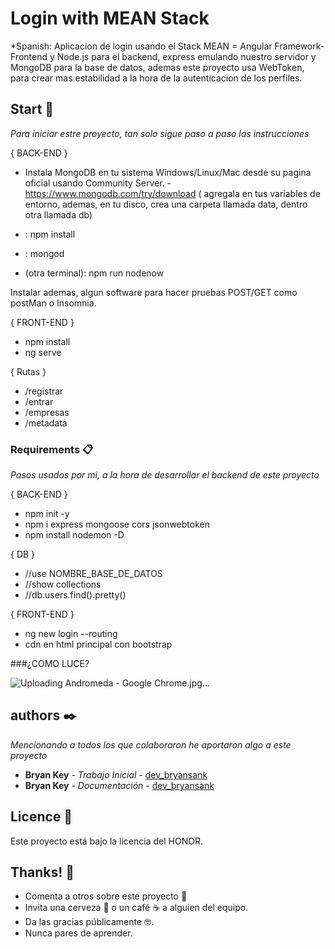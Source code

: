 # Login with MEAN Stack 

*Spanish: Aplicacion de login usando el Stack MEAN = Angular Framework-Frontend y Node.js para el backend, express emulando nuestro servidor y MongoDB para la base de datos, ademas este proyecto usa WebToken, para crear mas estabilidad a la hora de la autenticacion de los perfiles. 

## Start 🚀

_Para iniciar estre proyecto, tan solo sigue paso a paso las instrucciones_

{ BACK-END }

* Instala MongoDB en tu sistema Windows/Linux/Mac desde su pagina oficial usando Community Server.
-https://www.mongodb.com/try/download
( agregala en tus variables de entorno, ademas, en tu disco, crea una carpeta llamada data, dentro otra llamada db)

* : npm install
* : mongod
* (otra terminal): npm run nodenow

Instalar ademas, algun software para hacer pruebas POST/GET como postMan o Insomnia.

{ FRONT-END }

* npm install
* ng serve

{ Rutas }
* /registrar
* /entrar
* /empresas
* /metadata

### Requirements 📋

_Pasos usados por mi, a la hora de desarrollar el backend de este proyecto_

{ BACK-END }

* npm init -y
* npm i express mongoose cors jsonwebtoken
* npm install nodemon -D

{ DB }
* //use NOMBRE_BASE_DE_DATOS
* //show collections
* //db.users.find().pretty()

{ FRONT-END }

* ng new login --routing
* cdn en html principal con bootstrap

###¿COMO LUCE?

![Uploading Andromeda - Google Chrome.jpg…]()

## authors ✒️

_Mencionando a todos los que colaboraron he aportaron algo a este proyecto_

* **Bryan Key** - *Trabajo Inicial* - [dev_bryansank](https://github.com/bryansank)
* **Bryan Key** - *Documentación* - [dev_bryansank](https://github.com/bryansank) 

## Licence 📄

Este proyecto está bajo la licencia del HONOR.

## Thanks! 🎁

* Comenta a otros sobre este proyecto 📢
* Invita una cerveza 🍺 o un café ☕ a alguien del equipo. 
* Da las gracias públicamente 🤓.
* Nunca pares de aprender.
